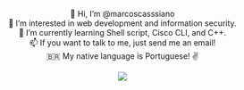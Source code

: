 <div align="center">

   👋 Hi, I’m @marcoscasssiano<br>
   👀 I’m interested in web development and information security.<br>
   🌱 I’m currently learning Shell script, Cisco CLI, and C++.<br>
   📫 If you want to talk to me, just send me an email!<br>
   🇧🇷 My native language is Portuguese! ✌️

  <p align="center">
    <a href="https://github.com/marcoscasssiano/github-readme-stats">
      <img src="https://github-readme-stats.vercel.app/api/top-langs/?username=marcoscasssiano&theme=radical&layout=compact" />
    </a>
  </p>

</div>

